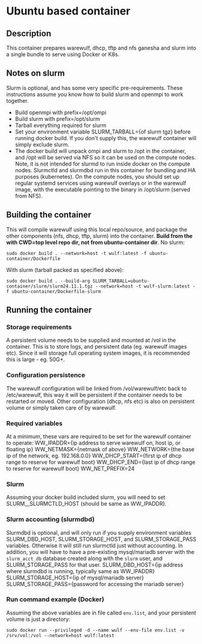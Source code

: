 # Ubuntu based container
## Description
This container prepares warewulf, dhcp, tftp and nfs ganesha and slurm into a single bundle to serve using Docker or K8s.

## Notes on slurm
Slurm is optional, and has some very specific pre-requirements. These instructions assume you know how to build slurm and openmpi to work together.
- Build openmpi with prefix=/opt/ompi
- Build slurm with prefix=/opt/slurm
- Tarball everything required for slurm
- Set your environment variable SLURM_TARBALL={of slurm tgz} before running docker build. If you don't supply this, the warewulf container will simply exclude slurm.
- The docker build will unpack ompi and slurm to /opt in the container, and /opt will be served via NFS so it can be used on the compute nodes. Note, it is not intended for slurmd to run inside docker on the compute nodes. Slurmctld and slurmdbd run in this container for bundling and HA purposes (kubernetes). On the compute nodes, you should set up regular systemd services using warewulf overlays or in the warewulf image, with the executable pointing to the binary in /opt/slurm (served from NFS).

## Building the container
This will compile warewulf using this local repo/source, and package the other components (nfs, dhcp, tftp, slurm) into the container. **Build from the with CWD=top level repo dir, not from ubuntu-container dir**.
No slurm:
```
sudo docker build . --network=host -t wulf:latest -f ubuntu-container/Dockerfile
```
With slurm (tarball packed as specified above):
```
sudo docker build . --build-arg SLURM_TARBALL=ubuntu-container/slurm/slurm24.11.1.tgz --network=host -t wulf-slurm:latest -f ubuntu-container/Dockerfile-slurm
```

## Running the container
### Storage requirements
A persistent volume needs to be supplied and mounted at /vol in the container. This is to store logs, and persistent data (eg. warewulf images etc). Since it will storage full operating system images, it is recommended this is large - eg. 50G+.
### Configuration persistence
The warewulf configuration will be linked from /vol/warewulf/etc back to /etc/warewulf, this way it will be persistent if the container needs to be restarted or moved. Other configuration (dhcp, nfs etc) is also on persistent volume or simply taken care of by warewulf.
### Required variables
At a minimum, these vars are required to be set for the warewulf container to operate:
WW_IPADDR={ip address to serve warewulf on, host ip, or floating ip}
WW_NETMASK={netmask of above}
WW_NETWORK={the base ip of the network, eg. 192.168.0.0}
WW_DHCP_START={first ip of dhcp range to reserve for warewulf boot}
WW_DHCP_END={last ip of dhcp range to reserve for warewulf boot}
WW_NET_PREFIX=24

### Slurm
Assuming your docker build included slurm, you will need to set SLURM__SLURMCTLD_HOST (should be same as WW_IPADDR).

### Slurm accounting (slurmdbd)
Slurmdbd is optional, and will only run if you supply environment variables SLURM_DBD_HOST, SLURM_STORAGE_HOST, and SLURM_STORAGE_PASS variables. Otherwise it will still run slurmctld just without accounting. In addition, you will have to have a pre-existing mysql/mariadb server with the `slurm_acct_db` database created along with the `slurm` user, and SLURM_STORAGE_PASS for that user.
SLURM_DBD_HOST={ip address where slurmdbd is running, typically same as WW_IPADDR}
SLURM_STORAGE_HOST={ip of mysql/mariadb server}
SLURM_STORAGE_PASS={password for accessing the mariadb server}

### Run command example (Docker)
Assuming the above variables are in file called `env.list`, and your persistent volume is just a directory:
```
sudo docker run --privileged -d --name wulf --env-file env.list -v /srv/vol:/vol --network=host wulf:latest
```
